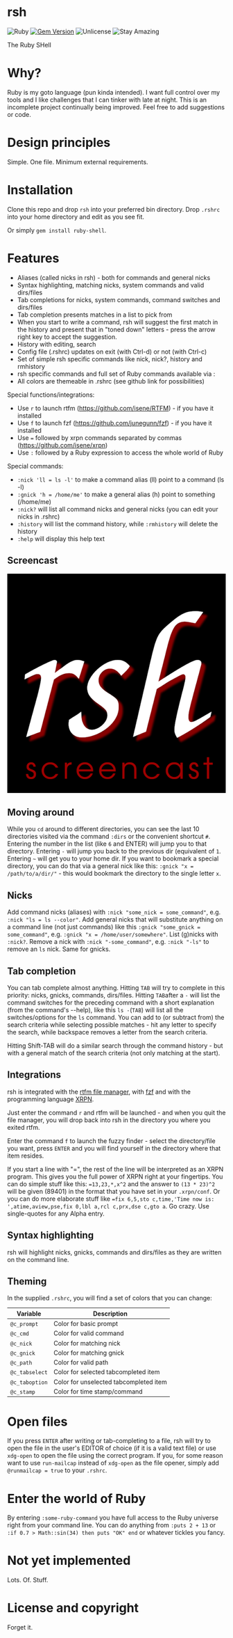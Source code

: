 # rsh
![Ruby](https://img.shields.io/badge/language-Ruby-red) [![Gem Version](https://badge.fury.io/rb/ruby-shell.svg)](https://badge.fury.io/rb/ruby-shell) ![Unlicense](https://img.shields.io/badge/license-Unlicense-green) ![Stay Amazing](https://img.shields.io/badge/Stay-Amazing-important)

The Ruby SHell

# Why?
Ruby is my goto language (pun kinda intended). I want full control over my tools and I like challenges that I can tinker with late at night. This is an incomplete project continually being improved. Feel free to add suggestions or code.

# Design principles
Simple. One file. Minimum external requirements.

# Installation
Clone this repo and drop `rsh` into your preferred bin directory. Drop `.rshrc` into your home directory and edit as you see fit.

Or simply `gem install ruby-shell`.

# Features
* Aliases (called nicks in rsh) - both for commands and general nicks
* Syntax highlighting, matching nicks, system commands and valid dirs/files
* Tab completions for nicks, system commands, command switches and dirs/files
* Tab completion presents matches in a list to pick from
* When you start to write a command, rsh will suggest the first match in the history and present that in "toned down" letters - press the arrow right key to accept the suggestion.
* History with editing, search
* Config file (.rshrc) updates on exit (with Ctrl-d) or not (with Ctrl-c)
* Set of simple rsh specific commands like nick, nick?, history and rmhistory
* rsh specific commands and full set of Ruby commands available via :<command>
* All colors are themeable in .rshrc (see github link for possibilities)
  
Special functions/integrations:
* Use `r` to launch rtfm (https://github.com/isene/RTFM) - if you have it installed
* Use `f` to launch fzf (https://github.com/junegunn/fzf) - if you have it installed
* Use `=` followed by xrpn commands separated by commas (https://github.com/isene/xrpn)
* Use `:` followed by a Ruby expression to access the whole world of Ruby

Special commands:
* `:nick 'll = ls -l'` to make a command alias (ll) point to a command (ls -l)
* `:gnick 'h = /home/me'` to make a general alias (h) point to something (/home/me)
* `:nick?` will list all command nicks and general nicks (you can edit your nicks in .rshrc)
* `:history` will list the command history, while `:rmhistory` will delete the history
* `:help` will display this help text

## Screencast
[![rsh screencast](/img/rsh-screencast.png)](https://youtu.be/4P2z8oSo1u4)

## Moving around
While you `cd` around to different directories, you can see the last 10 directories visited via the command `:dirs` or the convenient shortcut `#`. Entering the number in the list (like `6` and ENTER) will jump you to that directory. Entering `-` will jump you back to the previous dir (equivalent of `1`. Entering `~` will get you to your home dir. If you want to bookmark a special directory, you can do that via a general nick like this: `:gnick "x = /path/to/a/dir/"` - this would bookmark the directory to the single letter `x`.

## Nicks
Add command nicks (aliases) with `:nick "some_nick = some_command"`, e.g. `:nick "ls = ls --color"`. Add general nicks that will substitute anything on a command line (not just commands) like this `:gnick "some_gnick = some_command"`, e.g. `:gnick "x = /home/user/somewhere"`. List (g)nicks with `:nick?`. Remove a nick with `:nick "-some_command"`, e.g. `:nick "-ls"` to remove an `ls` nick. Same for gnicks.

## Tab completion
You can tab complete almost anything. Hitting `TAB` will try to complete in this priority: nicks, gnicks, commands, dirs/files. Hitting `TAB`after a `-` will list the command switches for the preceding command with a short explanation (from the command's --help), like this `ls -`(`TAB`) will list all the switches/options for the `ls` command. You can add to (or subtract from) the search criteria while selecting possible matches - hit any letter to specify the search, while backspace removes a letter from the search criteria. 

Hitting Shift-TAB will do a similar search through the command history - but with a general match of the search criteria (not only matching at the start).

## Integrations
rsh is integrated with the [rtfm file manager](https://github.com/isene/RTFM), with [fzf](https://github.com/junegunn/fzf) and with the programming language [XRPN](https://github.com/isene/xrpn). 

Just enter the command `r` and rtfm will be launched - and when you quit the file manager, you will drop back into rsh in the directory you where you exited rtfm. 

Enter the command `f` to launch the fuzzy finder - select the directory/file you want, press `ENTER` and you will find yourself in the directory where that item resides. 

If you start a line with "=", the rest of the line will be interpreted as an XRPN program. This gives you the full power of XRPN right at your fingertips. You can do simple stuff like this: `=13,23,*,x^2` and the answer to `(13 * 23)^2` will be given (89401) in the format that you have set in your `.xrpn/conf`. Or you can do more elaborate stuff like `=fix 6,5,sto c,time,'Time now is: ',atime,aview,pse,fix 0,lbl a,rcl c,prx,dse c,gto a`. Go crazy. Use single-quotes for any Alpha entry.

## Syntax highlighting
rsh will highlight nicks, gnicks, commands and dirs/files as they are written on the command line.

## Theming
In the supplied `.rshrc`, you will find a set of colors that you can change:

Variable        | Description
----------------|-----------------------------------------
`@c_prompt`     | Color for basic prompt
`@c_cmd`        | Color for valid command
`@c_nick`       | Color for matching nick
`@c_gnick`      | Color for matching gnick
`@c_path`       | Color for valid path
`@c_tabselect`  | Color for selected tabcompleted item
`@c_taboption`  | Color for unselected tabcompleted item
`@c_stamp`      | Color for time stamp/command

# Open files
If you press `ENTER` after writing or tab-completing to a file, rsh will try to open the file in the user's EDITOR of choice (if it is a valid text file) or use `xdg-open` to open the file using the correct program. If you, for some reason want to use `run-mailcap` instead of `xdg-open` as the file opener, simply add `@runmailcap = true` to your `.rshrc`.

# Enter the world of Ruby
By entering `:some-ruby-command` you have full access to the Ruby universe right from your command line. You can do anything from `:puts 2 + 13` or `:if 0.7 > Math::sin(34) then puts "OK" end` or whatever tickles you fancy.

# Not yet implemented
Lots. Of. Stuff.

# License and copyright
Forget it.
